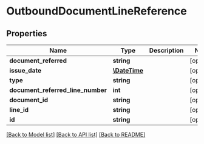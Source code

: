 # OutboundDocumentLineReference

## Properties
Name | Type | Description | Notes
------------ | ------------- | ------------- | -------------
**document_referred** | **string** |  | [optional] 
**issue_date** | [**\DateTime**](\DateTime.md) |  | [optional] 
**type** | **string** |  | [optional] 
**document_referred_line_number** | **int** |  | [optional] 
**document_id** | **string** |  | [optional] 
**line_id** | **string** |  | [optional] 
**id** | **string** |  | [optional] 

[[Back to Model list]](../README.md#documentation-for-models) [[Back to API list]](../README.md#documentation-for-api-endpoints) [[Back to README]](../README.md)


